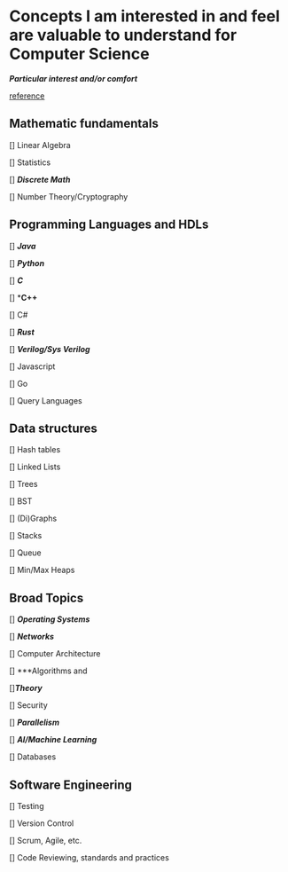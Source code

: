 # Concepts I am interested in and feel are valuable to understand for Computer Science

***Particular interest and/or comfort***

[reference](http://matt.might.net/articles/what-cs-majors-should-know/)

## Mathematic fundamentals

[] Linear Algebra

[] Statistics

[] ***Discrete Math***

[] Number Theory/Cryptography

## Programming Languages and HDLs
[] ***Java***

[] ***Python***

[] ***C***

[] ***C++**

[] C#

[] ***Rust***

[] ***Verilog/Sys Verilog***

[] Javascript

[] Go

[] Query Languages

## Data structures

[] Hash tables

[] Linked Lists

[] Trees

[] BST

[] (Di)Graphs

[] Stacks

[] Queue

[] Min/Max Heaps

## Broad Topics

[] ***Operating Systems***

[] ***Networks***

[] Computer Architecture

[] ***Algorithms and 

[]***Theory***

[] Security

[] ***Parallelism***

[] ***AI/Machine Learning***

[] Databases

## Software Engineering

[] Testing

[] Version Control

[] Scrum, Agile, etc.

[] Code Reviewing, standards and practices
